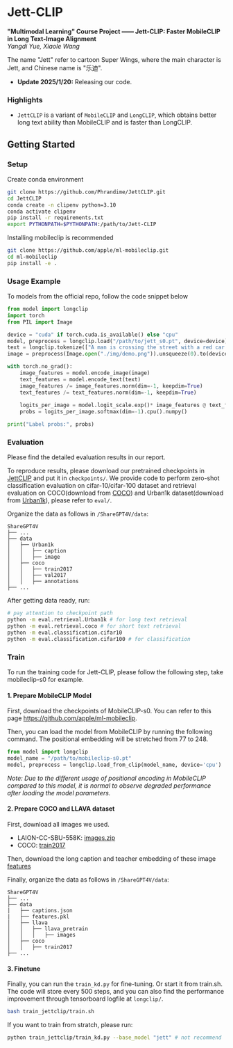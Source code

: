 # Jett-CLIP

**"Multimodal Learning" Course Project —— Jett-CLIP: Faster MobileCLIP in Long Text-Image Alignment**\
*Yangdi Yue, Xiaole Wang*

The name "Jett" refer to cartoon Super Wings, where the main character is Jett, and Chinese name is "乐迪".

- **Update 2025/1/20:** Releasing our code.

### Highlights
* `JettCLIP` is a variant of `MobileCLIP` and `LongCLIP`, which obtains better long text ability than MobileCLIP and is faster than LongCLIP.

## Getting Started

### Setup

Create conda environment
```bash
git clone https://github.com/Phrandime/JettCLIP.git
cd JettCLIP
conda create -n clipenv python=3.10
conda activate clipenv
pip install -r requirements.txt
export PYTHONPATH=$PYTHONPATH:/path/to/Jett-CLIP

```

Installing mobileclip is recommended
```bash
git clone https://github.com/apple/ml-mobileclip.git
cd ml-mobileclip
pip install -e .
```

### Usage Example
To models from the official repo, follow the code snippet below
```python
from model import longclip
import torch
from PIL import Image

device = "cuda" if torch.cuda.is_available() else "cpu"
model, preprocess = longclip.load("/path/to/jett_s0.pt", device=device)
text = longclip.tokenize(["A man is crossing the street with a red car parked nearby.", "A man is driving a car in an urban scene."]).to(device)
image = preprocess(Image.open("./img/demo.png")).unsqueeze(0).to(device)

with torch.no_grad():
    image_features = model.encode_image(image)
    text_features = model.encode_text(text)
    image_features /= image_features.norm(dim=-1, keepdim=True)
    text_features /= text_features.norm(dim=-1, keepdim=True)
    
    logits_per_image = model.logit_scale.exp()* image_features @ text_features.T
    probs = logits_per_image.softmax(dim=-1).cpu().numpy()

print("Label probs:", probs) 

```

### Evaluation
Please find the detailed evaluation results in our report.

To reproduce results, please download our pretrained checkpoints in [JettCLIP](https://disk.pku.edu.cn/link/AA49DEF1014F764F29A11DB4E4EB158953) and put it in `checkpoints/`. We provide code to perform zero-shot classification evaluation on cifar-10/cifar-100 dataset and retrieval evaluation on COCO(download from [COCO](https://cocodataset.org/#download)) and Urban1k dataset(download from [Urban1k](https://huggingface.co/datasets/BeichenZhang/Urban1k/resolve/main/Urban1k.zip)), please refer to `eval/`.

Organize the data as follows in `/ShareGPT4V/data`:
```none
ShareGPT4V
├── ...
├── data
│   ├── Urban1k
│   │   ├── caption
│   │   ├── image
│   ├── coco
│   │   ├── train2017
│   │   ├── val2017
│   │   ├── annotations
├── ...
```

After getting data ready, run:
```bash
# pay attention to checkpoint path
python -m eval.retrieval.Urban1k # for long text retrieval
python -m eval.retrieval.coco # for short text retrieval
python -m eval.classification.cifar10 
python -m eval.classification.cifar100 # for classification
```

### Train

To run the training code for Jett-CLIP, please follow the following step, take mobileclip-s0 for example.

#### 1. Prepare MobileCLIP Model
First, download the checkpoints of MobileCLIP-s0. You can refer to this page https://github.com/apple/ml-mobileclip.

Then, you can load the model from MobileCLIP by running the following command. The positional embedding will be stretched from 77 to 248. 
```python
from model import longclip
model_name = "/path/to/mobileclip-s0.pt"
model, preprocess = longclip.load_from_clip(model_name, device='cpu')
```
*Note: Due to the different usage of positional encoding in MobileCLIP compared to this model, it is normal to observe degraded performance after loading the model parameters.*

#### 2. Prepare COCO and LLAVA dataset

First, download all images we used.
- LAION-CC-SBU-558K: [images.zip](https://huggingface.co/datasets/liuhaotian/LLaVA-Pretrain/blob/main/images.zip)
- COCO: [train2017](http://images.cocodataset.org/zips/train2017.zip)

Then, download the long caption and teacher embedding of these image [features](https://disk.pku.edu.cn/link/AAA9F2A82E46834E8B9DE5711C9260C1CF)

Finally, organize the data as follows in `/ShareGPT4V/data`:

```none
ShareGPT4V
├── ...
├── data
|   ├── captions.json
|   ├── features.pkl
│   ├── llava
│   │   ├── llava_pretrain
│   │   │   ├── images
│   ├── coco
│   │   ├── train2017
├── ...
```

#### 3. Finetune

Finally, you can run the `train_kd.py` for fine-tuning. Or start it from train.sh. The code will store every 500 steps, and you can also find the performance improvement through tensorboard logfile at `longclip/`.

```bash
bash train_jettclip/train.sh
```

If you want to train from stratch, please run:
```bash
python train_jettclip/train_kd.py --base_model "jett" # not recommend
```
